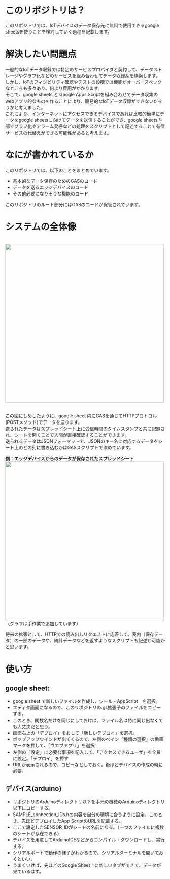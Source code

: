 # このリポジトリは？
このリポジトリでは、IoTデバイスのデータ保存先に無料で使用できるgoogle sheetsを使うことを検討していく過程を記載します。

# 解決したい問題点
一般的なIoTデータ収録では特定のサービスプロバイダと契約して、データストレージやグラフ化などのサービスを組み合わせてデータ収録系を構築します。<br>
しかし、IoTのフィジビリティ確認やテストの段階では機能がオーバースペックなところも多々あり、何より費用がかかります。<br>
そこで、google sheets と Google Apps Scriptを組み合わせてデータ収集のwebアプリ的なものを作ることにより、簡易的なIoTデータ収録ができないだろうかと考えました。<br>
これにより、インターネットにアクセスできるデバイスであれば比較的簡単にデータをgoogle sheetsに向けてデータを送信することができ、google sheets内部でグラフ化やアラーム発呼などの処理をスクリプトとして記述することで有償サービスの代替えができる可能性があると考えます。

# なにが書かれているか
このリポジトリでは、以下のことをまとめています。
- 基本的なデータ保存のためのGASのコード
- データを送るエッジデバイスのコード
- その他必要になりそうな機能のコード

このリポジトリのルート部分にはGASのコードが保管されています。

# システムの全体像
<br>
<img src="https://github.com/user-attachments/assets/61072de2-511e-486b-8f23-e3b3107718ad" width="500">
<br><br>

この図にしめしたように、google sheet 内にGASを通じてHTTPプロトコル(POSTメソッド)でデータを送ります。<br>
送られたデータはスプレッドシート上に受信時間のタイムスタンプと共に記録され、シートを開くことで人間が直接確認することができます。<br>
送られるデータはJSONフォーマットで、JSONのキー名に対応するデータをシート上のどの列に書き込むかはGASスクリプトで決めています。

__例：エッジデバイスからのデータが保存されたスプレッドシート__
<br>
<img src="https://github.com/user-attachments/assets/75e31621-432e-40fd-957b-bf36b398cefd" width="500">
<br>（グラフは手作業で追加しています）<br>

将来の拡張として、HTTPでの読み出しリクエストに応答して、表内（保存データ）の一部のデータや、統計データなどを返すようなスクリプトも記述が可能かと思います。

# 使い方
## google sheet:
- google sheet で新しいファイルを作成し、ツール - AppScript　を選択。<br>
- エディタ画面になるので、このリポジトリの.gs拡張子のファイルをコピーする。<br>
- このとき、関数名だけを同じにしておけば、ファイル名は特に同じ出なくても大丈夫だと思う。
- 画面右上の「デプロイ」をおして「新しいデプロイ」を選択。<br>
- ポップアップウインドが出てくるので、左側のベイン「種類の選択」の歯車マークを押して、「ウエブアプリ」を選択<BR>
- 左側の「設定」に必要な事項を記入して、「アクセスできるユーザ」を全員に設定。「デプロイ」を押す<br>
- URLが表示されるので、コピーなどしておく。後ほどデバイスの作成の時に必要。

## デバイス(arduino)
- リポジトリのArduinoディレクトリ以下を手元の機械のArduinoディレクトリ以下にコピーする。
- SAMPLE_connection_IDs.hの内容を自分の環境に合うように設定。このとき、先ほどデプロイしたApp ScriptのURLを記載する。
- ここで設定したSENSOR_IDがシートの名前になる。（一つのファイルに複数のシートが存在できる）
- デバイスを用意してArduinoIDEなどからコンパイル・ダウンロードし、実行する。
- シリアルポートで動作の様子がわかるので、シリアルターミナルを開いておくといい。
- うまくいけば、先ほどのGoogle Sheet上に新しいタブができて、データが来ているはず。
